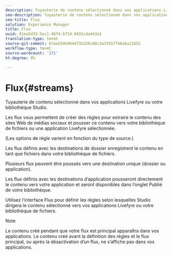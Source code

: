 ```yaml
---
description: Tuyauterie de contenu sélectionné dans vos applications Livefyre ou votre bibliothèque Studio.
seo-description: Tuyauterie de contenu sélectionné dans vos applications Livefyre ou votre bibliothèque Studio.
seo-title: Flux
solution: Experience Manager
title: Flux
uuid: 01ea5d33-5ec1-46f4-b724-8431cda443a1
translation-type: tm+mt
source-git-commit: 67aeb3de964473b326c88c3a3f81ff48a6a12652
workflow-type: tm+mt
source-wordcount: '171'
ht-degree: 0%

---
```



# Flux{#streams}

Tuyauterie de contenu sélectionné dans vos applications Livefyre ou votre bibliothèque Studio.

Les flux vous permettent de créer des règles pour extraire le contenu des sites Web de médias sociaux et pousser ce contenu vers votre bibliothèque de fichiers ou une application Livefyre sélectionnée.

(Les options de règle varient en fonction du type de source.)

Les flux définis avec les destinations de dossier enregistrent le contenu en tant que fichiers dans votre bibliothèque de fichiers.

Plusieurs flux peuvent être poussés vers une destination unique (dossier ou application).

Les flux définis avec les destinations d’application pousseront directement le contenu vers votre application et seront disponibles dans l’onglet Publié de votre bibliothèque.

Utilisez l’interface Flux pour définir les règles selon lesquelles Studio dirigera le contenu sélectionné vers vos applications Livefyre ou votre bibliothèque de fichiers.

>[!NOTE]
>
>Le contenu créé pendant que votre flux est principal apparaîtra dans vos applications. Le contenu créé avant la définition des règles et le flux principal, ou après la désactivation d’un flux, ne s’affiche pas dans vos applications.

